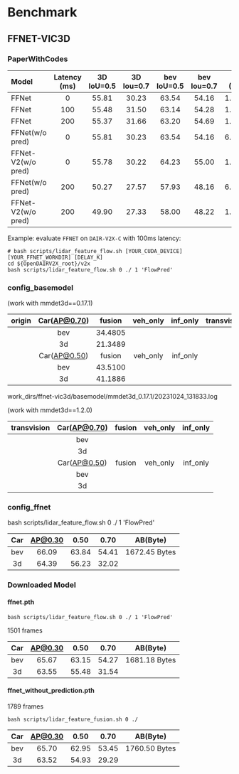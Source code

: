 # Benchmark

## FFNET-VIC3D

### PaperWithCodes

| Model              | Latency (ms) | 3D IoU=0.5 | 3D Iou=0.7 | bev IoU=0.5 | bev Iou=0.7 | AB (Byte) |
| :----------------- | :----------: | :--------: | :--------: | :---------: | :---------: | :-------: |
| FFNet              |      0       |   55.81    |   30.23    |    63.54    |    54.16    |  1.2×105  |
| FFNet              |     100      |   55.48    |   31.50    |    63.14    |    54.28    |  1.2×105  |
| FFNet              |     200      |   55.37    |   31.66    |    63.20    |    54.69    |  1.2×105  |
| FFNet(w/o pred)    |      0       |   55.81    |   30.23    |    63.54    |    54.16    |  6.2×104  |
| FFNet-V2(w/o pred) |      0       |   55.78    |   30.22    |    64.23    |    55.00    |  1.2×105  |
| FFNet(w/o pred)    |     200      |   50.27    |   27.57    |    57.93    |    48.16    |  6.2×104  |
| FFNet-V2(w/o pred) |     200      |   49.90    |   27.33    |    58.00    |    48.22    |  1.2×105  |

Example: evaluate `FFNET` on `DAIR-V2X-C` with 100ms latency:

```shell
# bash scripts/lidar_feature_flow.sh [YOUR_CUDA_DEVICE] [YOUR_FFNET_WORKDIR] [DELAY_K]
cd ${OpenDAIRV2X_root}/v2x
bash scripts/lidar_feature_flow.sh 0 ./ 1 'FlowPred'
```

### config_basemodel

(work with mmdet3d==0.17.1)

| origin | Car(AP@0.70) | fusion  | veh_only | inf_only | transvision | Car(AP@0.70) | fusion  | veh_only | inf_only |
| :----: | :----------: | :-----: | :------: | :------: | :---------: | :----------: | :-----: | :------: | :------: |
|        |     bev      | 34.4805 |          |          |             |     bev      | 40.5926 | 32.9987  |  1.2987  |
|        |      3d      | 21.3489 |          |          |             |      3d      | 22.0547 | 21.1024  |  1.2987  |
|        | Car(AP@0.50) | fusion  | veh_only | inf_only |             | Car(AP@0.50) | fusion  | veh_only | inf_only |
|        |     bev      | 43.5100 |          |          |             |     bev      | 43.5164 | 35.0143  |  6.5574  |
|        |      3d      | 41.1886 |          |          |             |      3d      | 40.8895 | 33.9840  |  4.5455  |

work_dirs/ffnet-vic3d/basemodel/mmdet3d_0.17.1/20231024_131833.log

(work with mmdet3d==1.2.0)

| transvision | Car(AP@0.70) | fusion | veh_only | inf_only |
| :---------: | :----------: | :----: | :------: | :------: |
|             |     bev      |        |          |          |
|             |      3d      |        |          |          |
|             | Car(AP@0.50) | fusion | veh_only | inf_only |
|             |     bev      |        |          |          |
|             |      3d      |        |          |          |

### config_ffnet

bash scripts/lidar_feature_flow.sh 0 ./ 1 'FlowPred'

| Car | AP@0.30 | 0.50  | 0.70  |   AB(Byte)    |
| :-: | :-----: | :---: | :---: | :-----------: |
| bev |  66.09  | 63.84 | 54.41 | 1672.45 Bytes |
| 3d  |  64.39  | 56.23 | 32.02 |               |

### Downloaded Model

#### ffnet.pth

```shell
bash scripts/lidar_feature_flow.sh 0 ./ 1 'FlowPred'
```

1501 frames

| Car | AP@0.30 | 0.50  | 0.70  |   AB(Byte)    |
| :-: | :-----: | :---: | :---: | :-----------: |
| bev |  65.67  | 63.15 | 54.27 | 1681.18 Bytes |
| 3d  |  63.55  | 55.48 | 31.54 |               |

#### ffnet_without_prediction.pth

1789 frames

```shell
bash scripts/lidar_feature_fusion.sh 0 ./
```

| Car | AP@0.30 | 0.50  | 0.70  |   AB(Byte)    |
| :-: | :-----: | :---: | :---: | :-----------: |
| bev |  65.70  | 62.95 | 53.45 | 1760.50 Bytes |
| 3d  |  63.52  | 54.93 | 29.29 |               |
